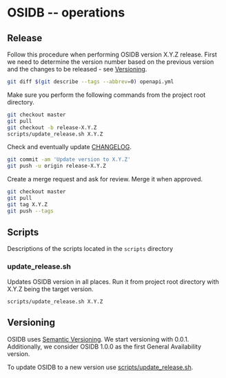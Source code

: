 # OSIDB -- operations

## Release

Follow this procedure when performing OSIDB version X.Y.Z release.
First we need to determine the version number based on the previous version
and the changes to be released - see [Versioning](#Versioning).

```bash
git diff $(git describe --tags --abbrev=0) openapi.yml
```

Make sure you perform the following commands from the project root directory.

```bash
git checkout master
git pull
git checkout -b release-X.Y.Z
scripts/update_release.sh X.Y.Z
```

Check and eventually update [CHANGELOG](../CHANGELOG.md).

```bash
git commit -am 'Update version to X.Y.Z'
git push -u origin release-X.Y.Z
```

Create a merge request and ask for review. Merge it when approved.

```bash
git checkout master
git pull
git tag X.Y.Z
git push --tags
```

## Scripts

Descriptions of the scripts located in the `scripts` directory

### update_release.sh

Updates OSIDB version in all places. Run it from project root directory with X.Y.Z being the target version.

```
scripts/update_release.sh X.Y.Z
```

## Versioning

OSIDB uses [Semantic Versioning](https://semver.org/). We start versioning with 0.0.1.
Additionally, we consider OSIDB 1.0.0 as the first General Availability version.

To update OSIDB to a new version use [scripts/update_release.sh](../../scripts/update_release.sh).
